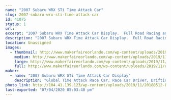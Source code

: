 ```yaml
---
name: "2007 Subaru WRX STi Time Attack Car"
slug: 2007-subaru-wrx-sti-time-attack-car
id: 41075
status: 1
url: 
excerpt: "2007 Subaru WRX Time Attack Car Display.  Full Road Racing and Time Attack Build that compete's all over the US in racing events.  Base out of Orlando FL."
description: "2007 Subaru WRX Time Attack Car Display.  Full Road Racing and Time Attack Build that compete's all over the US in racing events.  Base out of Orlando FL."
location: Unassigned
images:
  - thumbnail: http://www.makerfaireorlando.com/wp-content/uploads/2019/11/unnamed-9.jpg
    medium: http://www.makerfaireorlando.com/wp-content/uploads/2019/11/unnamed-9.jpg
    large: http://www.makerfaireorlando.com/wp-content/uploads/2019/11/unnamed-9.jpg
    full: http://www.makerfaireorlando.com/wp-content/uploads/2019/11/unnamed-9.jpg
maker:
  - name: "2007 Subaru WRX STi Time Attack Car Display"
    description: "Global Time Attack Race Car, Race Car Driver, Drifting, Road Racing, Time Attack"
photo_link: http://104.41.139.123/wp-content/uploads/2019/11/20180512-BV8K7277-1024x683.jpg
last-exported: "07/04/2020 05:03:40 pm"
---
```

